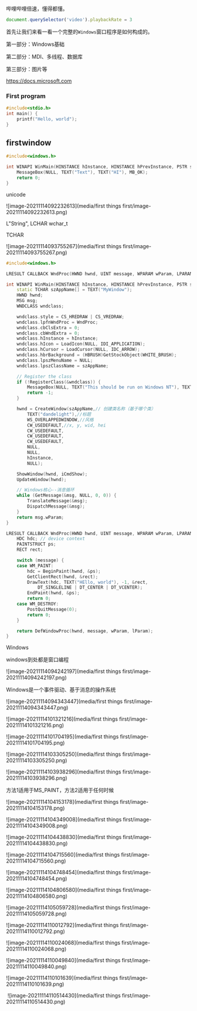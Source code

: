 哔哩哔哩倍速，懂得都懂。

```javascript
document.querySelector('video').playbackRate = 3 
```

首先让我们来看一看一个完整的`Windows`窗口程序是如何构成的。

第一部分：Windows基础

第二部分：MDI、多线程、数据库

第三部分：图片等



https://docs.microsoft.com

### First program

```cpp
#include<stdio.h>
int main() {
    printf("Hello, world");
}
```



## firstwindow



```cpp
#include<windows.h>

int WINAPI WinMain(HINSTANCE hInstance, HINSTANCE hPrevInstance, PSTR szCmdLine, int iCmdShow) {
	MessageBox(NULL, TEXT("Text"), TEXT("HI"), MB_OK);
	return 0;
}
```





unicode 

![image-20211114092232613](media/first things first/image-20211114092232613.png)

L"String", LCHAR wchar_t

TCHAR

![image-20211114093755267](media/first things first/image-20211114093755267.png)

```cpp
#include<windows.h>

LRESULT CALLBACK WndProc(HWND hwnd, UINT message, WPARAM wParam, LPARAM lParam);

int WINAPI WinMain(HINSTANCE hInstance, HINSTANCE hPrevInstance, PSTR szCmdLine, int iCmdShow) {
	static TCHAR szAppName[] = TEXT("MyWindow");
	HWND hwnd;
	MSG msg;
	WNDCLASS wndclass;

	wndclass.style = CS_HREDRAW | CS_VREDRAW;
	wndclass.lpfnWndProc = WndProc;
	wndclass.cbClsExtra = 0;
	wndclass.cbWndExtra = 0;
	wndclass.hInstance = hInstance;
	wndclass.hIcon = LoadIcon(NULL, IDI_APPLICATION);
	wndclass.hCursor = LoadCursor(NULL, IDC_ARROW);
	wndclass.hbrBackground = (HBRUSH)GetStockObject(WHITE_BRUSH);
	wndclass.lpszMenuName = NULL;
	wndclass.lpszClassName = szAppName;

    // Register the class
	if (!RegisterClass(&wndclass)) {
		MessageBox(NULL, TEXT("This should be run on Windows NT"), TEXT("CAP"), 0);
		return -1;
	}

	hwnd = CreateWindow(szAppName,// 创建类名称（基于哪个类）
		TEXT("dandelight"),//标题
		WS_OVERLAPPEDWINDOW,//风格
		CW_USEDEFAULT,//x, y, wid, hei
		CW_USEDEFAULT,
		CW_USEDEFAULT,
		CW_USEDEFAULT,
		NULL,
		NULL,
		hInstance,
		NULL);

	ShowWindow(hwnd, iCmdShow);
	UpdateWindow(hwnd);

	// Windows核心--消息循环
	while (GetMessage(&msg, NULL, 0, 0)) {
		TranslateMessage(&msg);
		DispatchMessage(&msg);
	}
	return msg.wParam;
}

LRESULT CALLBACK WndProc(HWND hwnd, UINT message, WPARAM wParam, LPARAM lParam) {
	HDC hdc; // device context
	PAINTSTRUCT ps;
	RECT rect;

	switch (message) {
	case WM_PAINT:
		hdc = BeginPaint(hwnd, &ps);
		GetClientRect(hwnd, &rect);
		DrawText(hdc, TEXT("HEllo, world"), -1, &rect,
			DT_SINGLELINE | DT_CENTER | DT_VCENTER);
		EndPaint(hwnd, &ps);
		return 0;
	case WM_DESTROY:
		PostQuitMessage(0);
		return 0;
	}

	return DefWindowProc(hwnd, message, wParam, lParam);
}
```



Windows

windows到处都是窗口编程



![image-20211114094242197](media/first things first/image-20211114094242197.png)



Windows是一个事件驱动、基于消息的操作系统

![image-20211114094343447](media/first things first/image-20211114094343447.png)



![image-20211114101321216](media/first things first/image-20211114101321216.png)

![image-20211114101704195](media/first things first/image-20211114101704195.png)

![image-20211114103305250](media/first things first/image-20211114103305250.png)

![image-20211114103938296](media/first things first/image-20211114103938296.png)

方法1适用于MS_PAINT，方法2适用于任何时候

![image-20211114104153178](media/first things first/image-20211114104153178.png)

![image-20211114104349008](media/first things first/image-20211114104349008.png)

![image-20211114104438830](media/first things first/image-20211114104438830.png)

![image-20211114104715560](media/first things first/image-20211114104715560.png)

![image-20211114104748454](media/first things first/image-20211114104748454.png)

![image-20211114104806580](media/first things first/image-20211114104806580.png)

![image-20211114105059728](media/first things first/image-20211114105059728.png)

![image-20211114110012792](media/first things first/image-20211114110012792.png)

![image-20211114110024068](media/first things first/image-20211114110024068.png)

![image-20211114110049840](media/first things first/image-20211114110049840.png)

![image-20211114110101639](media/first things first/image-20211114110101639.png)



 ![image-20211114110514430](media/first things first/image-20211114110514430.png)
